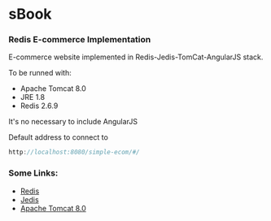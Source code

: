 # sBook
### Redis E-commerce Implementation

E-commerce website implemented in Redis-Jedis-TomCat-AngularJS stack. 

To be runned with:

* Apache Tomcat 8.0 
* JRE 1.8
* Redis 2.6.9

It's no necessary to include AngularJS

Default address to connect to 

```javascript
http://localhost:8080/simple-ecom/#/
```

### Some Links:

 * [Redis](http://redis.io/) 
 * [Jedis](https://github.com/xetorthio/jedis)
 * [Apache Tomcat 8.0](http://tomcat.apache.org/download-80.cgi)
